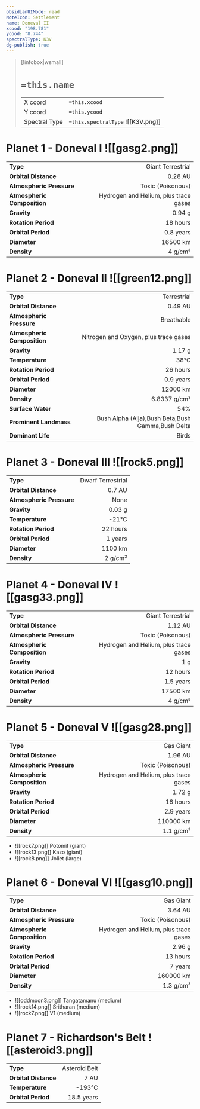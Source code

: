 ```yaml
---
obsidianUIMode: read
NoteIcon: Settlement
name: Doneval II
xcood: "198.781"
ycood: "8.744"
spectralType: K3V
dg-publish: true
---
```

> [!infobox|wsmall]
> # `=this.name`
> | | |
> | - | - |
> | X coord | `=this.xcood` |
> | Y coord| `=this.ycood` |
> | Spectral Type | `=this.spectralType` ![[K3V.png]] |

# Planet 1 - Doneval I ![[gasg2.png]]
|                             |                           |
| --------------------------- | -------------------------:|
| **Type**                    |             Giant Terrestrial |
| **Orbital Distance**        |   0.28 AU |
| **Atmospheric Pressure**    |       Toxic (Poisonous) |
| **Atmospheric Composition** |      Hydrogen and Helium, plus trace gases |
| **Gravity**                 |        0.94 g |
| **Rotation Period**         |  18 hours |
| **Orbital Period** | 0.8 years |
| **Diameter**                |      16500 km | 
| **Density**                 |    4 g/cm³ |





# Planet 2 - Doneval II ![[green12.png]]
|                             |                           |
| --------------------------- | -------------------------:|
| **Type**                    |             Terrestrial |
| **Orbital Distance**        |   0.49 AU |
| **Atmospheric Pressure**    |       Breathable |
| **Atmospheric Composition** |      Nitrogen and Oxygen, plus trace gases |
| **Gravity**                 |        1.17 g |
| **Temperature**             |    38°C |
| **Rotation Period**         |  26 hours |
| **Orbital Period** | 0.9 years |
| **Diameter**                |      12000 km | 
| **Density**                 |    6.8337 g/cm³ |
| **Surface Water**           |           54% | 
| **Prominent Landmass**      |         Bush Alpha (Aija),Bush Beta,Bush Gamma,Bush Delta | 
| **Dominant Life**           |         Birds |





# Planet 3 - Doneval III ![[rock5.png]]
|                             |                           |
| --------------------------- | -------------------------:|
| **Type**                    |             Dwarf Terrestrial |
| **Orbital Distance**        |   0.7 AU |
| **Atmospheric Pressure**    |       None |
| **Gravity**                 |        0.03 g |
| **Temperature**             |    -21°C |
| **Rotation Period**         |  22 hours |
| **Orbital Period** | 1 years |
| **Diameter**                |      1100 km | 
| **Density**                 |    2 g/cm³ |





# Planet 4 - Doneval IV ![[gasg33.png]]
|                             |                           |
| --------------------------- | -------------------------:|
| **Type**                    |             Giant Terrestrial |
| **Orbital Distance**        |   1.12 AU |
| **Atmospheric Pressure**    |       Toxic (Poisonous) |
| **Atmospheric Composition** |      Hydrogen and Helium, plus trace gases |
| **Gravity**                 |        1 g |
| **Rotation Period**         |  12 hours |
| **Orbital Period** | 1.5 years |
| **Diameter**                |      17500 km | 
| **Density**                 |    4 g/cm³ |





# Planet 5 - Doneval V ![[gasg28.png]]
|                             |                           |
| --------------------------- | -------------------------:|
| **Type**                    |             Gas Giant |
| **Orbital Distance**        |   1.96 AU |
| **Atmospheric Pressure**    |       Toxic (Poisonous) |
| **Atmospheric Composition** |      Hydrogen and Helium, plus trace gases |
| **Gravity**                 |        1.72 g |
| **Rotation Period**         |  16 hours |
| **Orbital Period** | 2.9 years |
| **Diameter**                |      110000 km | 
| **Density**                 |    1.1 g/cm³ |



- ![[rock7.png]] Potomit (giant)
- ![[rock13.png]] Kazo (giant)
- ![[rock8.png]] Joliet (large)


# Planet 6 - Doneval VI ![[gasg10.png]]
|                             |                           |
| --------------------------- | -------------------------:|
| **Type**                    |             Gas Giant |
| **Orbital Distance**        |   3.64 AU |
| **Atmospheric Pressure**    |       Toxic (Poisonous) |
| **Atmospheric Composition** |      Hydrogen and Helium, plus trace gases |
| **Gravity**                 |        2.96 g |
| **Rotation Period**         |  13 hours |
| **Orbital Period** | 7 years |
| **Diameter**                |      160000 km | 
| **Density**                 |    1.3 g/cm³ |



- ![[oddmoon3.png]] Tangatamanu (medium)
- ![[rock14.png]] Sritharan (medium)
- ![[rock7.png]] V1 (medium)


# Planet 7 - Richardson's Belt ![[asteroid3.png]]
|                             |                           |
| --------------------------- | -------------------------:|
| **Type**                    |             Asteroid Belt |
| **Orbital Distance**        |   7 AU |
| **Temperature**             |    -193°C |
| **Orbital Period** | 18.5 years |





